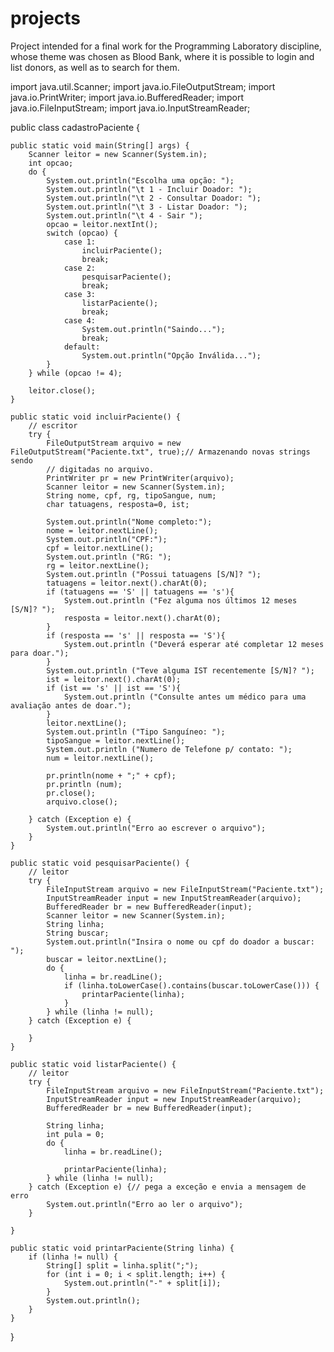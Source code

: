 # projects
Project intended for a final work for the Programming Laboratory discipline, whose theme was chosen as Blood Bank, where it is possible to login and list donors, as well as to search for them.


import java.util.Scanner;
import java.io.FileOutputStream;
import java.io.PrintWriter;
import java.io.BufferedReader;
import java.io.FileInputStream;
import java.io.InputStreamReader;

public class cadastroPaciente {

    public static void main(String[] args) {
        Scanner leitor = new Scanner(System.in);
        int opcao;
        do {
            System.out.println("Escolha uma opção: ");
            System.out.println("\t 1 - Incluir Doador: ");
            System.out.println("\t 2 - Consultar Doador: ");
            System.out.println("\t 3 - Listar Doador: ");
            System.out.println("\t 4 - Sair ");
            opcao = leitor.nextInt();
            switch (opcao) {
                case 1:
                    incluirPaciente();
                    break;
                case 2:
                    pesquisarPaciente();
                    break;
                case 3:
                    listarPaciente();
                    break;
                case 4:
                    System.out.println("Saindo...");
                    break;
                default:
                    System.out.println("Opção Inválida...");
            }
        } while (opcao != 4);

        leitor.close();
    }

    public static void incluirPaciente() {
        // escritor
        try {
            FileOutputStream arquivo = new FileOutputStream("Paciente.txt", true);// Armazenando novas strings sendo
            // digitadas no arquivo.
            PrintWriter pr = new PrintWriter(arquivo);
            Scanner leitor = new Scanner(System.in);
            String nome, cpf, rg, tipoSangue, num;
            char tatuagens, resposta=0, ist;

            System.out.println("Nome completo:");
            nome = leitor.nextLine();
            System.out.println("CPF:");
            cpf = leitor.nextLine();
            System.out.println ("RG: ");
            rg = leitor.nextLine();
            System.out.println ("Possui tatuagens [S/N]? ");
            tatuagens = leitor.next().charAt(0);
            if (tatuagens == 'S' || tatuagens == 's'){
                System.out.println ("Fez alguma nos últimos 12 meses [S/N]? ");
                resposta = leitor.next().charAt(0);
            }
            if (resposta == 's' || resposta == 'S'){
                System.out.println ("Deverá esperar até completar 12 meses para doar.");
            }
            System.out.println ("Teve alguma IST recentemente [S/N]? ");
            ist = leitor.next().charAt(0);
            if (ist == 's' || ist == 'S'){
                System.out.println ("Consulte antes um médico para uma avaliação antes de doar.");
            }
            leitor.nextLine();
            System.out.println ("Tipo Sanguíneo: ");
            tipoSangue = leitor.nextLine();
            System.out.println ("Numero de Telefone p/ contato: ");
            num = leitor.nextLine();

            pr.println(nome + ";" + cpf);
            pr.println (num);
            pr.close();
            arquivo.close();

        } catch (Exception e) {
            System.out.println("Erro ao escrever o arquivo");
        }
    }

    public static void pesquisarPaciente() {
        // leitor
        try {
            FileInputStream arquivo = new FileInputStream("Paciente.txt");
            InputStreamReader input = new InputStreamReader(arquivo);
            BufferedReader br = new BufferedReader(input);
            Scanner leitor = new Scanner(System.in);
            String linha;
            String buscar;
            System.out.println("Insira o nome ou cpf do doador a buscar: ");
            buscar = leitor.nextLine();
            do {
                linha = br.readLine();
                if (linha.toLowerCase().contains(buscar.toLowerCase())) {
                    printarPaciente(linha);
                }
            } while (linha != null);
        } catch (Exception e) {

        }
    }

    public static void listarPaciente() {
        // leitor
        try {
            FileInputStream arquivo = new FileInputStream("Paciente.txt");
            InputStreamReader input = new InputStreamReader(arquivo);
            BufferedReader br = new BufferedReader(input);

            String linha;
            int pula = 0;
            do {
                linha = br.readLine();

                printarPaciente(linha);
            } while (linha != null);
        } catch (Exception e) {// pega a exceção e envia a mensagem de erro
            System.out.println("Erro ao ler o arquivo");
        }

    }

    public static void printarPaciente(String linha) {
        if (linha != null) {
            String[] split = linha.split(";");
            for (int i = 0; i < split.length; i++) {
                System.out.println("-" + split[i]);
            }
            System.out.println();
        }
    }

}
